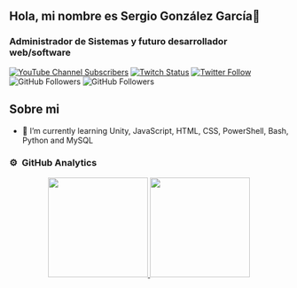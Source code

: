 ## Hola, mi nombre es Sergio González García👋

### Administrador de Sistemas y futuro desarrollador web/software

[![YouTube Channel Subscribers](https://img.shields.io/youtube/channel/subscribers/UCSgtyhPKyB8CLCUDKBt3pSw?style=social)](https://youtube.com/TheSechas?sub_confirmation=1)
[![Twitch Status](https://img.shields.io/twitch/status/thesechas?style=social)](https://twitch.com/thesechas)
[![Twitter Follow](https://img.shields.io/twitter/follow/thesechas?style=social)](https://twitter.com/thesechas)
![GitHub Followers](https://img.shields.io/github/followers/thesechas?style=social)
![GitHub Followers](https://img.shields.io/github/stars/thesechas?style=social)

## Sobre mi

- 🌱 I’m currently learning Unity, JavaScript, HTML, CSS, PowerShell, Bash, Python and MySQL

### ⚙️ &nbsp;GitHub Analytics

<p align="center">
<a href="https://github.com/TheSechas">
  <img height="180em" src="https://github-readme-stats-eight-theta.vercel.app/api?username=TheSechas&show_icons=true&theme=algolia&include_all_commits=true&count_private=true"/>
  <img height="180em" src="https://github-readme-stats-eight-theta.vercel.app/api/top-langs/?username=thesechas&layout=compact&langs_count=8&theme=algolia"/>
</a>
</p>
